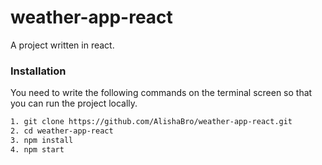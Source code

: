 # weather-app-react

A project written in react.

### Installation

You need to write the following commands on the terminal screen so that you can run the project locally.

```sh
1. git clone https://github.com/AlishaBro/weather-app-react.git
2. cd weather-app-react
3. npm install
4. npm start
```

